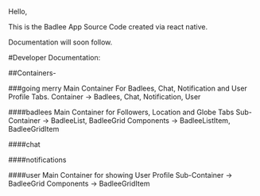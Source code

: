 Hello,

This is the Badlee App Source Code created via react native.


Documentation will soon follow.


#Developer Documentation:

##Containers-

###going merry 
Main Container For Badlees, Chat, Notification and User Profile Tabs.
Container -> Badlees, Chat, Notification, User

####badlees
Main Container for Followers, Location and Globe Tabs
Sub-Container -> BadleeList, BadleeGrid
Components -> BadleeListItem, BadleeGridItem

####chat

####notifications

####user
Main Container for showing User Profile
Sub-Container -> BadleeGrid
Components -> BadleeGridItem
